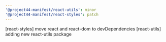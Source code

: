 ```yaml
---
'@project44-manifest/react-utils': minor
'@project44-manifest/react-styles': patch
---
```


[react-styles] move react and react-dom to devDependencies [react-utils] adding new react-utils
package
